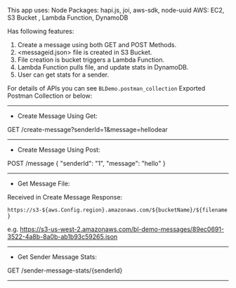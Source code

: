 This app uses:
Node Packages: hapi.js, joi, aws-sdk, node-uuid
AWS: EC2, S3 Bucket , Lambda Function, DynamoDB

Has following features:

1) Create a message using both GET and POST Methods.
2) <messageid.json> file is created in S3 Bucket.
3) File creation is bucket triggers a Lambda Function.
4) Lambda Function pulls file, and update stats in DynamoDB.
5) User can get stats for a sender.

For details of APIs you can see `BLDemo.postman_collection` Exported Postman Collection or below:

------------------------------------------------------------

- Create Message Using Get:

GET /create-message?senderId=1&message=hellodear

------------------------------------------------------------

- Create Message Using Post:

POST /message
{
	"senderId": "1",
	"message": "hello"
}

------------------------------------------------------------

- Get Message File:

Received in Create Message Response:

`https://s3-${aws.Config.region}.amazonaws.com/${bucketName}/${filename}`

e.g. https://s3-us-west-2.amazonaws.com/bl-demo-messages/89ec0691-3522-4a8b-8a0b-ab1b93c59265.json

------------------------------------------------------------

- Get Sender Message Stats:

GET /sender-message-stats/{senderId}

------------------------------------------------------------
